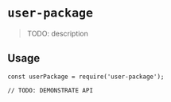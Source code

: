 # `user-package`

> TODO: description

## Usage

```
const userPackage = require('user-package');

// TODO: DEMONSTRATE API
```
